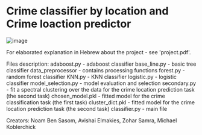 # Crime classifier by location and Crime loaction predictor

![image](https://user-images.githubusercontent.com/75226397/177016669-136b3e15-b048-46b1-9204-5f9544c4fc77.png)

For elaborated explanation in Hebrew about the project - see 'project.pdf'.

Files description:
adaboost.py - adaboost classifier
base_line.py - basic tree classifier
data_preprocessor - contains processing functions
forest.py - random forest classifier
KNN.py - KNN classifier
logistic.py - logistic classifier
model_selection.py - model evaluation and selection
secondary.py - fit a spectral clustering over the data for the crime location prediction task (the second task)
chosen_model.pkl - fitted model for the crime classification task (the first task)
cluster_dict.pkl - fitted model for the crime location prediction task (the second task)
classifier.py - main file

Creators: Noam Ben Sasom, Avishai Elmakies, Zohar Samra, Michael Koblerchick
